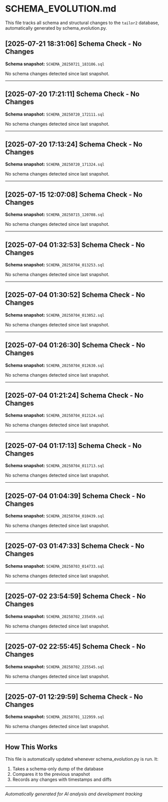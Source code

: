 # SCHEMA_EVOLUTION.md

This file tracks all schema and structural changes to the `tailor2` database, automatically generated by schema_evolution.py.

## [2025-07-21 18:31:06] Schema Check - No Changes

**Schema snapshot:** `SCHEMA_20250721_183106.sql`

No schema changes detected since last snapshot.

---
## [2025-07-20 17:21:11] Schema Check - No Changes

**Schema snapshot:** `SCHEMA_20250720_172111.sql`

No schema changes detected since last snapshot.

---
## [2025-07-20 17:13:24] Schema Check - No Changes

**Schema snapshot:** `SCHEMA_20250720_171324.sql`

No schema changes detected since last snapshot.

---
## [2025-07-15 12:07:08] Schema Check - No Changes

**Schema snapshot:** `SCHEMA_20250715_120708.sql`

No schema changes detected since last snapshot.

---
## [2025-07-04 01:32:53] Schema Check - No Changes

**Schema snapshot:** `SCHEMA_20250704_013253.sql`

No schema changes detected since last snapshot.

---
## [2025-07-04 01:30:52] Schema Check - No Changes

**Schema snapshot:** `SCHEMA_20250704_013052.sql`

No schema changes detected since last snapshot.

---
## [2025-07-04 01:26:30] Schema Check - No Changes

**Schema snapshot:** `SCHEMA_20250704_012630.sql`

No schema changes detected since last snapshot.

---
## [2025-07-04 01:21:24] Schema Check - No Changes

**Schema snapshot:** `SCHEMA_20250704_012124.sql`

No schema changes detected since last snapshot.

---
## [2025-07-04 01:17:13] Schema Check - No Changes

**Schema snapshot:** `SCHEMA_20250704_011713.sql`

No schema changes detected since last snapshot.

---
## [2025-07-04 01:04:39] Schema Check - No Changes

**Schema snapshot:** `SCHEMA_20250704_010439.sql`

No schema changes detected since last snapshot.

---
## [2025-07-03 01:47:33] Schema Check - No Changes

**Schema snapshot:** `SCHEMA_20250703_014733.sql`

No schema changes detected since last snapshot.

---
## [2025-07-02 23:54:59] Schema Check - No Changes

**Schema snapshot:** `SCHEMA_20250702_235459.sql`

No schema changes detected since last snapshot.

---
## [2025-07-02 22:55:45] Schema Check - No Changes

**Schema snapshot:** `SCHEMA_20250702_225545.sql`

No schema changes detected since last snapshot.

---
## [2025-07-01 12:29:59] Schema Check - No Changes

**Schema snapshot:** `SCHEMA_20250701_122959.sql`

No schema changes detected since last snapshot.

---

## How This Works

This file is automatically updated whenever schema_evolution.py is run. It:
1. Takes a schema-only dump of the database
2. Compares it to the previous snapshot
3. Records any changes with timestamps and diffs

---
*Automatically generated for AI analysis and development tracking*
